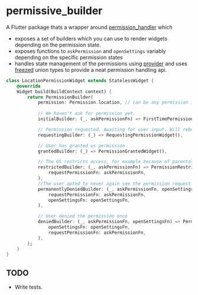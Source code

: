 # permissive_builder

A Flutter package thats a wrapper around [permission_handler](https://pub.dev/packages/permission_handler) which 
- exposes a set of builders which you can use to render widgets depending on the permission state.
- exposes functions to `askPermission` and `openSettings` variably depending on the specific permission states
- handles state management of the permissions using [provider](https://pub.dev/packages/provider) and uses [freezed](https://pub.dev/packages/freezed) union types to provide a neat permission handling api. 


```dart
class LocationPermissionWidget extends StatelessWidget {
    @override
    Widget build(BuildContext context) {
        return PermissionBuilder(
            permission: Permission.location, // can be any permission in Permission.
            
            // We haven't ask for permission yet.
            initialBuilder: (_, askPermissionFn) => FirstTimePermissionWidget(),

            // Permission requested. Awaiting for user input. Will rebuild after user input
            requestingBuilder: (_) => RequestingPermissionWidget(),

            // User has granted us permission
            grantedBuilder: (_) => PermissionGrantedWidget(),

            // The OS restricts access, for example because of parental controls
            restrictedBuilder: (_, askPermissionFn) => PermissionRestrictedWidget(
                requestPermissionFn: askPermissionFn,
            ),
            //The user opted to never again see the permission request dialog for this app.
            permanentlyDeniedBuilder: (_, askPermissionFn, openSettingsFn) => PermanentlyDeniedWidget(
                requestPermissionFn: askPermissionFn,
                openSettingsFn: openSettingsFn,
            ),

            // User denied the permission once
            deniedBuilder: (_, askPermissionFn, openSettingsFn) => PermissionDeniedWidget(
                openSettingsFn: openSettingsFn,
                requestPermissionFn: askPermissionFn,
            ),
        );
    }
}
```

## TODO
- Write tests.

